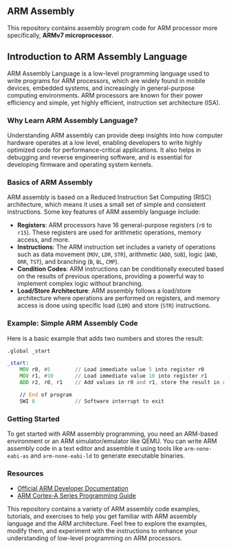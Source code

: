 ## ARM Assembly
This repository contains assembly program code for ARM processor more specifically, **ARMv7 microprocessor**.

## Introduction to ARM Assembly Language

ARM Assembly Language is a low-level programming language used to write programs for ARM processors, which are widely found in mobile devices, embedded systems, and increasingly in general-purpose computing environments. ARM processors are known for their power efficiency and simple, yet highly efficient, instruction set architecture (ISA).

### Why Learn ARM Assembly Language?

Understanding ARM assembly can provide deep insights into how computer hardware operates at a low level, enabling developers to write highly optimized code for performance-critical applications. It also helps in debugging and reverse engineering software, and is essential for developing firmware and operating system kernels.

### Basics of ARM Assembly

ARM assembly is based on a Reduced Instruction Set Computing (RISC) architecture, which means it uses a small set of simple and consistent instructions. Some key features of ARM assembly language include:

- **Registers**: ARM processors have 16 general-purpose registers (`r0` to `r15`). These registers are used for arithmetic operations, memory access, and more.
- **Instructions**: The ARM instruction set includes a variety of operations such as data movement (`MOV`, `LDR`, `STR`), arithmetic (`ADD`, `SUB`), logic (`AND`, `ORR`, `TST`), and branching (`B`, `BL`, `CMP`).
- **Condition Codes**: ARM instructions can be conditionally executed based on the results of previous operations, providing a powerful way to implement complex logic without branching.
- **Load/Store Architecture**: ARM assembly follows a load/store architecture where operations are performed on registers, and memory access is done using specific load (`LDR`) and store (`STR`) instructions.

### Example: Simple ARM Assembly Code

Here is a basic example that adds two numbers and stores the result:

```asm
.global _start

_start:
    MOV r0, #5        // Load immediate value 5 into register r0
    MOV r1, #10       // Load immediate value 10 into register r1
    ADD r2, r0, r1    // Add values in r0 and r1, store the result in r2

    // End of program
    SWI 0             // Software interrupt to exit
```

### Getting Started

To get started with ARM assembly programming, you need an ARM-based environment or an ARM simulator/emulator like QEMU. You can write ARM assembly code in a text editor and assemble it using tools like `arm-none-eabi-as` and `arm-none-eabi-ld` to generate executable binaries.

### Resources

- [Official ARM Developer Documentation](https://developer.arm.com/documentation/)
- [ARM Cortex-A Series Programming Guide](https://developer.arm.com/ip-products/processors/cortex-a)

This repository contains a variety of ARM assembly code examples, tutorials, and exercises to help you get familiar with ARM assembly language and the ARM architecture. Feel free to explore the examples, modify them, and experiment with the instructions to enhance your understanding of low-level programming on ARM processors.

